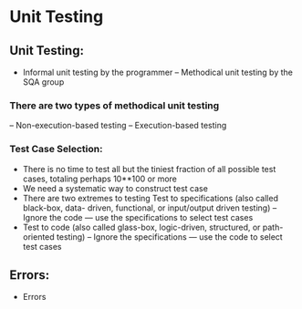 # Unit Testing

## Unit Testing:
- Informal unit testing by the programmer
– Methodical unit testing by the SQA group

### There are two types of methodical unit testing
– Non-execution-based testing
– Execution-based testing

### Test Case Selection:
- There is no time to test all but the tiniest fraction of all possible test cases, totaling perhaps 10**100 or more
- We need a systematic way to construct test case
- There are two extremes to testing Test to specifications (also called black-box, data-
driven, functional, or input/output driven testing)
– Ignore the code — use the specifications to select test cases
- Test to code (also called glass-box, logic-driven, structured, or path-oriented testing)
– Ignore the specifications — use the code to select test cases

## Errors: 
- Errors
